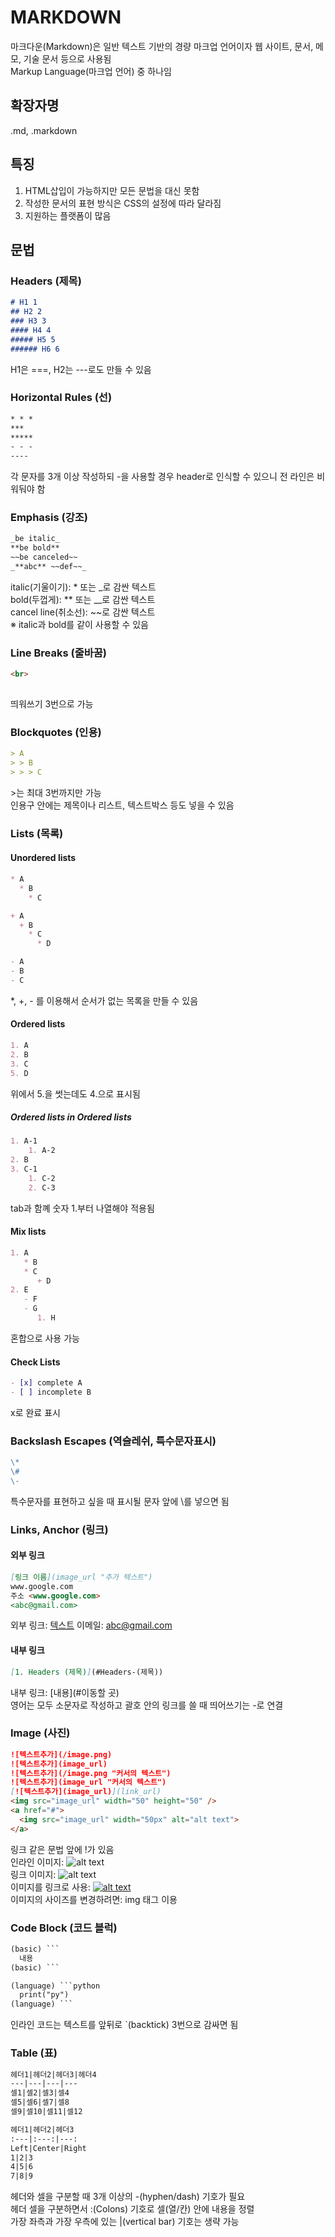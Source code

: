 # MARKDOWN
마크다운(Markdown)은 일반 텍스트 기반의 경량 마크업 언어이자 웹 사이트, 문서, 메모, 기술 문서 등으로 사용됨   
Markup Language(마크업 언어) 중 하나임

## 확장자명
.md, .markdown

## 특징
1. HTML삽입이 가능하지만 모든 문법을 대신 못함
2. 작성한 문서의 표현 방식은 CSS의 설정에 따라 달라짐
3. 지원하는 플랫폼이 많음

## 문법
### Headers (제목)
```md
# H1 1
## H2 2
### H3 3
#### H4 4
##### H5 5
###### H6 6
```
H1은 ===, H2는 ---로도 만들 수 있음

### Horizontal Rules (선)
```md
* * *
***
*****
- - -
----
```
각 문자를 3개 이상 작성하되 -을 사용할 경우 header로 인식할 수 있으니 전 라인은 비워둬야 함

### Emphasis (강조)
```md
_be italic_
**be bold**
~~be canceled~~
_**abc** ~~def~~_
```
italic(기울이기): * 또는 _로 감싼 텍스트   
bold(두껍게): ** 또는 __로 감싼 텍스트   
cancel line(취소선): ~~로 감싼 텍스트   
※ italic과 bold를 같이 사용할 수 있음

### Line Breaks (줄바꿈)
```md
<br>
   
```
띄워쓰기 3번으로 가능

### Blockquotes (인용)
```md  
> A
> > B
> > > C
```
\>는 최대 3번까지만 가능   
인용구 안에는 제목이나 리스트, 텍스트박스 등도 넣을 수 있음

### Lists (목록)
#### Unordered lists
```md
* A
  * B
    * C

+ A
  + B
    * C
      * D

- A
- B
- C
```
*, +, - 를 이용해서 순서가 없는 목록을 만들 수 있음
#### Ordered lists
```md
1. A
2. B
3. C
5. D
```
위에서 5.을 썻는데도 4.으로 표시됨
##### Ordered lists in Ordered lists
```md
1. A-1
    1. A-2
2. B
3. C-1
    1. C-2
    2. C-3
```
tab과 함꼐 숫자 1.부터 나열해야 적용됨
#### Mix lists
```md
1. A
   * B
   * C
      + D
2. E
   - F
   - G
      1. H
```
혼합으로 사용 가능
#### Check Lists
```md
- [x] complete A
- [ ] incomplete B
```
x로 완료 표시

### Backslash Escapes (역슬레쉬, 특수문자표시)
```md
\*
\#
\-
```
특수문자를 표현하고 싶을 때 표시될 문자 앞에 \를 넣으면 됨

### Links, Anchor (링크)
#### 외부 링크
```md
[링크 이름](image_url "추가 텍스트")
www.google.com
주소 <www.google.com>
<abc@gmail.com>
```
외부 링크: [텍스트](image_url "추가 텍스트")
이메일: <abc@gmail.com>
#### 내부 링크
```md
[1. Headers (제목)](#Headers-(제목))
```
내부 링크: [내용](#이동할 곳)   
영어는 모두 소문자로 작성하고 괄호 안의 링크를 쓸 때 띄어쓰기는 -로 연결

### Image (사진)
```md
![텍스트추가](/image.png)
![텍스트추가](image_url)
![텍스트추가](/image.png "커서의 텍스트")
![텍스트추가](image_url "커서의 텍스트")
[![텍스트추가](image_url)](link_url)
<img src="image_url" width="50" height="50" />
<a href="#">
  <img src="image_url" width="50px" alt="alt text">
</a>
```
링크 같은 문법 앞에 !가 있음   
인라인 이미지: ![alt text](/image.png)   
링크 이미지: ![alt text](image_url)   
이미지를 링크로 사용: [![alt text](image_url)](link_url)   
이미지의 사이즈를 변경하려면: img 태그 이용

### Code Block (코드 블럭)
```md
(basic) ```
  내용
(basic) ```

(language) ```python
  print("py")
(language) ```
```
인라인 코드는 텍스트를 앞뒤로 `(backtick) 3번으로 감싸면 됨

### Table (표)
```md
헤더1|헤더2|헤더3|헤더4
---|---|---|---
셀1|셀2|셀3|셀4
셀5|셀6|셀7|셀8
셀9|셀10|셀11|셀12

헤더1|헤더2|헤더3
:---|:---:|---:
Left|Center|Right
1|2|3
4|5|6
7|8|9
```
헤더와 셀을 구분할 때 3개 이상의 -(hyphen/dash) 기호가 필요   
헤더 셀을 구분하면서 :(Colons) 기호로 셀(열/칸) 안에 내용을 정렬   
가장 좌측과 가장 우측에 있는 |(vertical bar) 기호는 생략 가능
